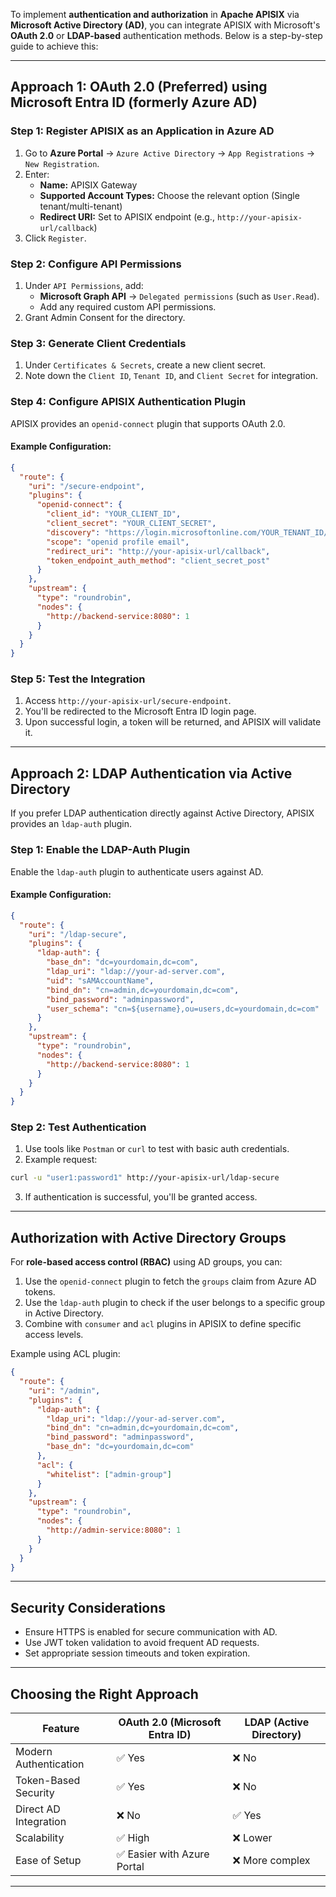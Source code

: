 To implement **authentication and authorization** in **Apache APISIX** via **Microsoft Active Directory (AD)**, you can integrate APISIX with Microsoft's **OAuth 2.0** or **LDAP-based** authentication methods. Below is a step-by-step guide to achieve this:

---

## **Approach 1: OAuth 2.0 (Preferred) using Microsoft Entra ID (formerly Azure AD)**

### **Step 1: Register APISIX as an Application in Azure AD**
1. Go to **Azure Portal** → `Azure Active Directory` → `App Registrations` → `New Registration`.
2. Enter:
   - **Name:** APISIX Gateway
   - **Supported Account Types:** Choose the relevant option (Single tenant/multi-tenant)
   - **Redirect URI:** Set to APISIX endpoint (e.g., `http://your-apisix-url/callback`)
3. Click `Register`.

### **Step 2: Configure API Permissions**
1. Under `API Permissions`, add:
   - **Microsoft Graph API** → `Delegated permissions` (such as `User.Read`).
   - Add any required custom API permissions.
2. Grant Admin Consent for the directory.

### **Step 3: Generate Client Credentials**
1. Under `Certificates & Secrets`, create a new client secret.
2. Note down the `Client ID`, `Tenant ID`, and `Client Secret` for integration.

### **Step 4: Configure APISIX Authentication Plugin**
APISIX provides an `openid-connect` plugin that supports OAuth 2.0.

#### Example Configuration:

```json
{
  "route": {
    "uri": "/secure-endpoint",
    "plugins": {
      "openid-connect": {
        "client_id": "YOUR_CLIENT_ID",
        "client_secret": "YOUR_CLIENT_SECRET",
        "discovery": "https://login.microsoftonline.com/YOUR_TENANT_ID/v2.0/.well-known/openid-configuration",
        "scope": "openid profile email",
        "redirect_uri": "http://your-apisix-url/callback",
        "token_endpoint_auth_method": "client_secret_post"
      }
    },
    "upstream": {
      "type": "roundrobin",
      "nodes": {
        "http://backend-service:8080": 1
      }
    }
  }
}
```

### **Step 5: Test the Integration**
1. Access `http://your-apisix-url/secure-endpoint`.
2. You'll be redirected to the Microsoft Entra ID login page.
3. Upon successful login, a token will be returned, and APISIX will validate it.

---

## **Approach 2: LDAP Authentication via Active Directory**

If you prefer LDAP authentication directly against Active Directory, APISIX provides an `ldap-auth` plugin.

### **Step 1: Enable the LDAP-Auth Plugin**
Enable the `ldap-auth` plugin to authenticate users against AD.

#### Example Configuration:

```json
{
  "route": {
    "uri": "/ldap-secure",
    "plugins": {
      "ldap-auth": {
        "base_dn": "dc=yourdomain,dc=com",
        "ldap_uri": "ldap://your-ad-server.com",
        "uid": "sAMAccountName",
        "bind_dn": "cn=admin,dc=yourdomain,dc=com",
        "bind_password": "adminpassword",
        "user_schema": "cn=${username},ou=users,dc=yourdomain,dc=com"
      }
    },
    "upstream": {
      "type": "roundrobin",
      "nodes": {
        "http://backend-service:8080": 1
      }
    }
  }
}
```

### **Step 2: Test Authentication**
1. Use tools like `Postman` or `curl` to test with basic auth credentials.
2. Example request:

```bash
curl -u "user1:password1" http://your-apisix-url/ldap-secure
```

3. If authentication is successful, you'll be granted access.

---

## **Authorization with Active Directory Groups**

For **role-based access control (RBAC)** using AD groups, you can:
1. Use the `openid-connect` plugin to fetch the `groups` claim from Azure AD tokens.
2. Use the `ldap-auth` plugin to check if the user belongs to a specific group in Active Directory.
3. Combine with `consumer` and `acl` plugins in APISIX to define specific access levels.

Example using ACL plugin:

```json
{
  "route": {
    "uri": "/admin",
    "plugins": {
      "ldap-auth": {
        "ldap_uri": "ldap://your-ad-server.com",
        "bind_dn": "cn=admin,dc=yourdomain,dc=com",
        "bind_password": "adminpassword",
        "base_dn": "dc=yourdomain,dc=com"
      },
      "acl": {
        "whitelist": ["admin-group"]
      }
    },
    "upstream": {
      "type": "roundrobin",
      "nodes": {
        "http://admin-service:8080": 1
      }
    }
  }
}
```

---

## **Security Considerations**
- Ensure HTTPS is enabled for secure communication with AD.
- Use JWT token validation to avoid frequent AD requests.
- Set appropriate session timeouts and token expiration.

---

## **Choosing the Right Approach**

| Feature                | OAuth 2.0 (Microsoft Entra ID) | LDAP (Active Directory) |
|-----------------------|------------------------------|-------------------------|
| Modern Authentication | ✅ Yes                        | ❌ No                    |
| Token-Based Security  | ✅ Yes                        | ❌ No                    |
| Direct AD Integration | ❌ No                         | ✅ Yes                    |
| Scalability           | ✅ High                       | ❌ Lower                  |
| Ease of Setup         | ✅ Easier with Azure Portal   | ❌ More complex            |

---
